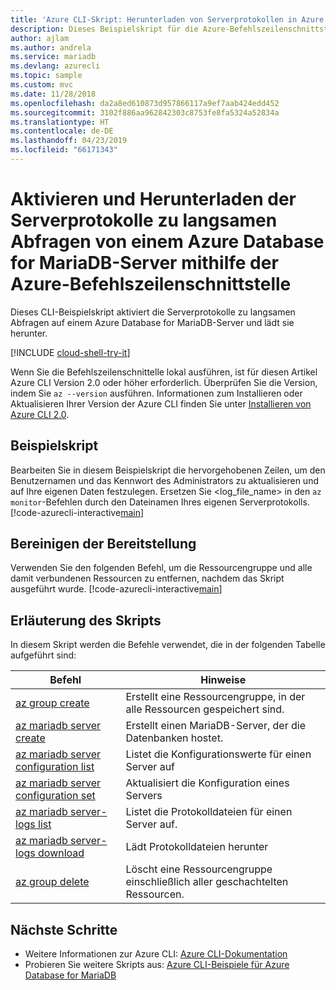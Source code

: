 ```yaml
---
title: 'Azure CLI-Skript: Herunterladen von Serverprotokollen in Azure Database for MariaDB'
description: Dieses Beispielskript für die Azure-Befehlszeilenschnittstelle veranschaulicht das Aktivieren und Herunterladen der Serverprotokolle eines Azure Database for MariaDB-Servers.
author: ajlam
ms.author: andrela
ms.service: mariadb
ms.devlang: azurecli
ms.topic: sample
ms.custom: mvc
ms.date: 11/28/2018
ms.openlocfilehash: da2a8ed610873d957866117a9ef7aab424edd452
ms.sourcegitcommit: 3102f886aa962842303c8753fe8fa5324a52834a
ms.translationtype: HT
ms.contentlocale: de-DE
ms.lasthandoff: 04/23/2019
ms.locfileid: "66171343"
---
```

# <a name="enable-and-download-server-slow-query-logs-of-an-azure-database-for-mariadb-server-using-azure-cli"></a>Aktivieren und Herunterladen der Serverprotokolle zu langsamen Abfragen von einem Azure Database for MariaDB-Server mithilfe der Azure-Befehlszeilenschnittstelle
Dieses CLI-Beispielskript aktiviert die Serverprotokolle zu langsamen Abfragen auf einem Azure Database for MariaDB-Server und lädt sie herunter.

[!INCLUDE [cloud-shell-try-it](../../../includes/cloud-shell-try-it.md)]

Wenn Sie die Befehlszeilenschnittelle lokal ausführen, ist für diesen Artikel Azure CLI Version 2.0 oder höher erforderlich. Überprüfen Sie die Version, indem Sie `az --version` ausführen. Informationen zum Installieren oder Aktualisieren Ihrer Version der Azure CLI finden Sie unter [Installieren von Azure CLI 2.0]( /cli/azure/install-azure-cli). 

## <a name="sample-script"></a>Beispielskript
Bearbeiten Sie in diesem Beispielskript die hervorgehobenen Zeilen, um den Benutzernamen und das Kennwort des Administrators zu aktualisieren und auf Ihre eigenen Daten festzulegen. Ersetzen Sie &lt;log_file_name&gt; in den `az monitor`-Befehlen durch den Dateinamen Ihres eigenen Serverprotokolls.
[!code-azurecli-interactive[main](../../../cli_scripts/mariadb/server-logs/server-logs.sh?highlight=15-16 "Manipulate with server logs.")]

## <a name="clean-up-deployment"></a>Bereinigen der Bereitstellung
Verwenden Sie den folgenden Befehl, um die Ressourcengruppe und alle damit verbundenen Ressourcen zu entfernen, nachdem das Skript ausgeführt wurde. 
[!code-azurecli-interactive[main](../../../cli_scripts/mariadb/server-logs/delete-mariadb.sh  "Delete the resource group.")]

## <a name="script-explanation"></a>Erläuterung des Skripts
In diesem Skript werden die Befehle verwendet, die in der folgenden Tabelle aufgeführt sind:

| **Befehl** | **Hinweise** |
|---|---|
| [az group create](/cli/azure/group#az-group-create) | Erstellt eine Ressourcengruppe, in der alle Ressourcen gespeichert sind. |
| [az mariadb server create](/cli/azure/mariadb/server#az-mariadb-server-create) | Erstellt einen MariaDB-Server, der die Datenbanken hostet. |
| [az mariadb server configuration list](/cli/azure/mariadb/server/configuration#az-mariadb-server-configuration-list) | Listet die Konfigurationswerte für einen Server auf |
| [az mariadb server configuration set](/cli/azure/mariadb/server/configuration#az-mariadb-server-configuration-set) | Aktualisiert die Konfiguration eines Servers |
| [az mariadb server-logs list](/cli/azure/mariadb/server-logs#az-mariadb-server-logs-list) | Listet die Protokolldateien für einen Server auf. |
| [az mariadb server-logs download](/cli/azure/mariadb/server-logs#az-mariadb-server-logs-download) | Lädt Protokolldateien herunter |
| [az group delete](/cli/azure/group#az-group-delete) | Löscht eine Ressourcengruppe einschließlich aller geschachtelten Ressourcen. |

## <a name="next-steps"></a>Nächste Schritte
- Weitere Informationen zur Azure CLI: [Azure CLI-Dokumentation](/cli/azure)
- Probieren Sie weitere Skripts aus: [Azure CLI-Beispiele für Azure Database for MariaDB](../sample-scripts-azure-cli.md)
